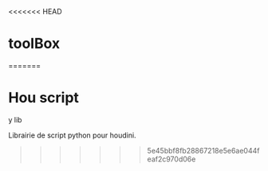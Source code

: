 <<<<<<< HEAD
# toolBox
=======
# Hou script

y lib 

Librairie de script python pour houdini.
>>>>>>> 5e45bbf8fb28867218e5e6ae044feaf2c970d06e
